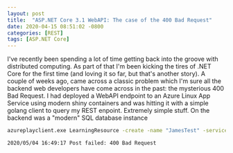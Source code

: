 ```yaml
---
layout: post
title:  "ASP.NET Core 3.1 WebAPI: The case of the 400 Bad Request"
date: 2020-04-15 08:51:02 -0800
categories: [REST]
tags: [ASP.NET Core]
---
```


I've recently been spending a lot of time getting back into the groove with distributed computing.  As part of that I'm been kicking the tires of .NET Core for the first time (and loving it so far, but that's another story).  A couple of weeks ago, came across a classic problem which I'm sure all the backend web developers have come across in the past: the mysterious 400 Bad Request.  I had deployed a WebAPI endpoint to an Azure Linux App Service using modern shiny containers and was hitting it with a simple golang client to query my REST enpoint.  Extremely simple stuff.  On the backend was a "modern" SQL database instance

```bat
azureplayclient.exe LearningResource -create -name "JamesTest" -serviceid "6ca52516-d42e-46a1-6a0e-087dd9ec1a7" -uri "http://mytestlearningresource"

2020/05/04 16:49:17 Post failed: 400 Bad Request
```

